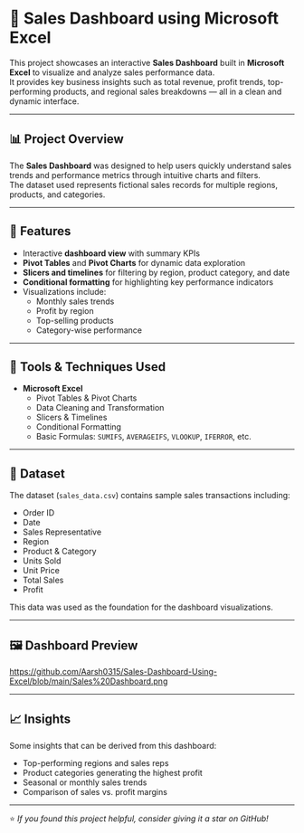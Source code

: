# 🧾 Sales Dashboard using Microsoft Excel

This project showcases an interactive **Sales Dashboard** built in **Microsoft Excel** to visualize and analyze sales performance data.  
It provides key business insights such as total revenue, profit trends, top-performing products, and regional sales breakdowns — all in a clean and dynamic interface.

---

## 📊 Project Overview

The **Sales Dashboard** was designed to help users quickly understand sales trends and performance metrics through intuitive charts and filters.  
The dataset used represents fictional sales records for multiple regions, products, and categories.

---

## 🚀 Features

- Interactive **dashboard view** with summary KPIs  
- **Pivot Tables** and **Pivot Charts** for dynamic data exploration  
- **Slicers and timelines** for filtering by region, product category, and date  
- **Conditional formatting** for highlighting key performance indicators  
- Visualizations include:
  - Monthly sales trends  
  - Profit by region  
  - Top-selling products  
  - Category-wise performance

---

## 🧠 Tools & Techniques Used

- **Microsoft Excel**
  - Pivot Tables & Pivot Charts  
  - Data Cleaning and Transformation  
  - Slicers & Timelines  
  - Conditional Formatting  
  - Basic Formulas: `SUMIFS`, `AVERAGEIFS`, `VLOOKUP`, `IFERROR`, etc.

---

## 📂 Dataset

The dataset (`sales_data.csv`) contains sample sales transactions including:
- Order ID  
- Date  
- Sales Representative  
- Region  
- Product & Category  
- Units Sold  
- Unit Price  
- Total Sales  
- Profit  

This data was used as the foundation for the dashboard visualizations.

---

## 🖼️ Dashboard Preview

https://github.com/Aarsh0315/Sales-Dashboard-Using-Excel/blob/main/Sales%20Dashboard.png

---


## 📈 Insights

Some insights that can be derived from this dashboard:
- Top-performing regions and sales reps  
- Product categories generating the highest profit  
- Seasonal or monthly sales trends  
- Comparison of sales vs. profit margins

---


⭐ *If you found this project helpful, consider giving it a star on GitHub!*
